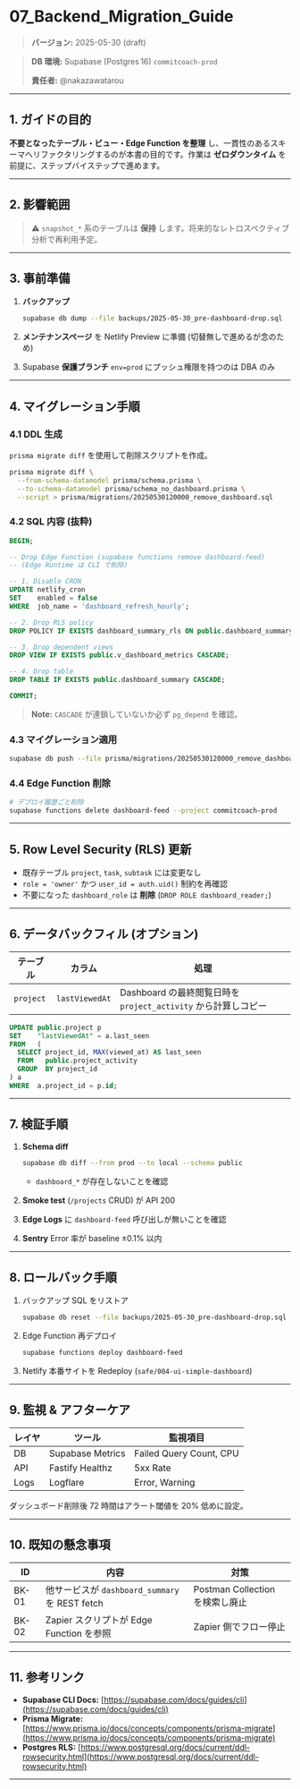 # 07\_Backend\_Migration\_Guide

> **バージョン:** 2025-05-30 (draft)
>
<!-- > **移行対象ブランチ:** `safe/004-ui-simple-dashboard` → `feature/remove-dashboard` -->
>
> **DB 環境:** Supabase (Postgres 16) `commitcoach-prod`
>
> **責任者:** @nakazawatarou

---

## 1. ガイドの目的

**不要となったテーブル・ビュー・Edge Function を整理** し、一貫性のあるスキーマへリファクタリングするのが本書の目的です。作業は **ゼロダウンタイム** を前提に、ステップバイステップで進めます。

<!-- 元の記述: フロントエンドから Dashboard 機能を撤去したことに伴い、**不要となったテーブル・ビュー・Edge Function を整理** し、一貫性のあるスキーマへリファクタリングするのが本書の目的です。作業は **ゼロダウンタイム** を前提に、ステップバイステップで進めます。 -->

---

## 2. 影響範囲

<!-- | 種別            | オブジェクト                     | 状態                     |
| ------------- | -------------------------- | ---------------------- |
| Table         | `dashboard_summary`        | **削除**                 |
| View          | `v_dashboard_metrics`      | **削除**                 |
| Function      | `fn_refresh_dashboard()`   | **削除**                 |
| Edge Function | `dashboard-feed`           | **削除** (Supabase Edge) |
| RLS Policy    | `dashboard_summary_rls`    | **削除**                 |
| CRON Job      | `dashboard_refresh_hourly` | **無効化**                | -->

> ⚠️ `snapshot_*` 系のテーブルは **保持** します。将来的なレトロスペクティブ分析で再利用予定。

---

## 3. 事前準備

1. **バックアップ**

   ```bash
   supabase db dump --file backups/2025-05-30_pre-dashboard-drop.sql
   ```
2. **メンテナンスページ** を Netlify Preview に準備 (切替無しで進めるが念のため)
3. Supabase **保護ブランチ** `env=prod` にプッシュ権限を持つのは DBA のみ

---

## 4. マイグレーション手順

### 4.1 DDL 生成

`prisma migrate diff` を使用して削除スクリプトを作成。

```bash
prisma migrate diff \
  --from-schema-datamodel prisma/schema.prisma \
  --to-schema-datamodel prisma/schema_no_dashboard.prisma \
  --script > prisma/migrations/20250530120000_remove_dashboard.sql
```

### 4.2 SQL 内容 (抜粋)

```sql
BEGIN;

-- Drop Edge Function (supabase functions remove dashboard-feed)
-- (Edge Runtime は CLI で削除)

-- 1. Disable CRON
UPDATE netlify_cron
SET    enabled = false
WHERE  job_name = 'dashboard_refresh_hourly';

-- 2. Drop RLS policy
DROP POLICY IF EXISTS dashboard_summary_rls ON public.dashboard_summary;

-- 3. Drop dependent views
DROP VIEW IF EXISTS public.v_dashboard_metrics CASCADE;

-- 4. Drop table
DROP TABLE IF EXISTS public.dashboard_summary CASCADE;

COMMIT;
```

> **Note:** `CASCADE` が連鎖していないか必ず `pg_depend` を確認。

### 4.3 マイグレーション適用

```bash
supabase db push --file prisma/migrations/20250530120000_remove_dashboard.sql
```

### 4.4 Edge Function 削除

```bash
# デプロイ履歴ごと削除
supabase functions delete dashboard-feed --project commitcoach-prod
```

---

## 5. Row Level Security (RLS) 更新

* 既存テーブル `project`, `task`, `subtask` には変更なし
* `role = 'owner'` かつ `user_id = auth.uid()` 制約を再確認
* 不要になった `dashboard_role` は **削除** (`DROP ROLE dashboard_reader;`)

---

## 6. データバックフィル (オプション)

| テーブル      | カラム            | 処理                                             |
| --------- | -------------- | ---------------------------------------------- |
| `project` | `lastViewedAt` | Dashboard の最終閲覧日時を `project_activity` から計算しコピー |

```sql
UPDATE public.project p
SET    "lastViewedAt" = a.last_seen
FROM   (
  SELECT project_id, MAX(viewed_at) AS last_seen
  FROM   public.project_activity
  GROUP  BY project_id
) a
WHERE  a.project_id = p.id;
```

---

## 7. 検証手順

1. **Schema diff**

   ```bash
   supabase db diff --from prod --to local --schema public
   ```

   * `dashboard_*` が存在しないことを確認
2. **Smoke test** (`/projects` CRUD) が API 200
3. **Edge Logs** に `dashboard-feed` 呼び出しが無いことを確認
4. **Sentry** Error 率が baseline ±0.1% 以内

---

## 8. ロールバック手順

1. バックアップ SQL をリストア

   ```bash
   supabase db reset --file backups/2025-05-30_pre-dashboard-drop.sql
   ```
2. Edge Function 再デプロイ

   ```bash
   supabase functions deploy dashboard-feed
   ```
3. Netlify 本番サイトを Redeploy (`safe/004-ui-simple-dashboard`)

---

## 9. 監視 & アフターケア

| レイヤ  | ツール              | 監視項目                    |
| ---- | ---------------- | ----------------------- |
| DB   | Supabase Metrics | Failed Query Count, CPU |
| API  | Fastify Healthz  | 5xx Rate                |
| Logs | Logflare         | Error, Warning          |

ダッシュボード削除後 72 時間はアラート閾値を 20% 低めに設定。

---

## 10. 既知の懸念事項

| ID    | 内容                                      | 対策                        |
| ----- | --------------------------------------- | ------------------------- |
| BK-01 | 他サービスが `dashboard_summary` を REST fetch | Postman Collection を検索し廃止 |
| BK-02 | Zapier スクリプトが Edge Function を参照         | Zapier 側でフロー停止            |

---

## 11. 参考リンク

* **Supabase CLI Docs:** [https://supabase.com/docs/guides/cli](https://supabase.com/docs/guides/cli)
* **Prisma Migrate:** [https://www.prisma.io/docs/concepts/components/prisma-migrate](https://www.prisma.io/docs/concepts/components/prisma-migrate)
* **Postgres RLS:** [https://www.postgresql.org/docs/current/ddl-rowsecurity.html](https://www.postgresql.org/docs/current/ddl-rowsecurity.html)

---

<!-- End of File -->
